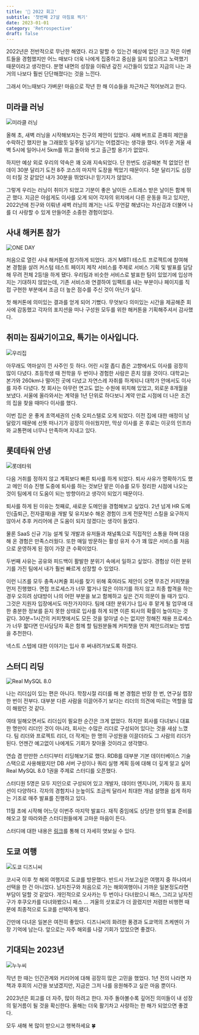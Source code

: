 ```yaml
---
title: '🚤 2022 회고'
subtitle: '첫번째 27살 마침표 찍기'
date: 2023-01-01
category: 'Retrospective'
draft: false
---
```


2022년은 전반적으로 무난한 해였다. 라고 말할 수 있는건 예상에 없던 크고 작은 이벤트들을 경험했지만 어느 때보다 더욱 나에게 집중하고 중심을 잃지 않으려고 노력했기 때문이라고 생각한다.
분명 내면의 성장을 이뤄낸 갚진 시간들이 있었고 지금의 나는 과거의 나보다 훨씬 단단해졌다는 것을 느낀다.

그래서 어느때보다 가벼운! 마음으로 작년 한 해 이슈들을 차근차근 적어보려고 한다.

## 미라클 러닝

![미라클 러닝](images/2022/06.png)

올해 초, 새벽 러닝을 시작해보자는 친구의 제안이 있었다.
새해 버프로 흔쾌히 제안을 수락하긴 했지만 늘 그래왔듯 일주일 넘기기는 어렵겠다는 생각을 했다.
어두운 겨울 새벽 5시에 일어나서 5km를 뛰고 돌아와 씻고 출근할 용기가 없었다.

하지만 예상 외로 우리의 약속은 꽤 오래 지속되었다.
단 한번도 성공해본 적 없었던 런데이 30분 달리기 도전 8주 코스의 마지막 도장을 찍었기 때문이다.
5분 달리기도 심장이 터질 것 같았던 내가 30분을 뛰었다니! 믿기지가 않았다.

그렇게 우리는 러닝이 취미가 되었고 기분이 좋은 날이든 스트레스 받은 날이든 함께 뛰곤 했다.
지금은 아쉽게도 이사를 오게 되어 각자의 위치에서 다른 운동을 하고 있지만, 2022년에 친구와 이뤄낸 새벽 러닝의 쾌거는 나도 무언갈 해냈다는 자신감과 더불어 나를 더 사랑할 수 있게 만들어준 소중한 경험이었다.

## 사내 해커톤 참가

![ONE DAY](images/2022/07.jpeg)

처음으로 열린 사내 해커톤에 참가하게 되었다.
과거 MBTI 테스트 프로젝트에 참여해 본 경험을 살려 커스텀 테스트 페이지 제작 서비스를 주제로 서비스 기획 및 발표를 담당해 무려 전체 2등!을 하게 됐다.
우리팀과 비슷한 서비스로 발표한 팀이 있었기에 입상까지는 기대하지 않았는데, 기존 서비스와 연결하여 임팩트를 내는 부분이나 페이지를 직접 구현한 부분에서 조금 더 높은 점수를 주신 것이 아닌가 싶다.

첫 해커톤에 의미있는 결과를 얻게 되어 기뻤다.
무엇보다 의미있는 시간을 제공해준 회사에 감동했고 각자의 포지션을 떠나 구성원 모두를 위한 해커톤을 기획해주셔서 감사했다.

## 취미는 짐싸기이고요, 특기는 이사입니다.

![우리집](images/2022/08.png)

아무래도 역마살이 낀 사주인 듯 하다.
어린 시절 좁디 좁은 고향에서도 이사를 굉장히 많이 다녔다. 초등학생 때 전학을 두 번이나 경험한 사람은 흔치 않을 것이다.
대학교는 본가와 260km나 떨어진 곳에 다녔고 자연스레 자취를 하게되니 대학가 안에서도 이사를 자주 다녔다.
첫 회사는 아무런 연고도 없는 수원에 위치해 있었고, 외로운 8개월을 보냈다.
서울에 올라와서는 계약을 1년 단위로 하다보니 계약 만료 시점에 더 나은 조건의 집을 찾을 때마다 이사를 했다.

이번 집은 운 좋게 초역세권의 신축 오피스텔로 오게 되었다.
이전 집에 대한 애정이 남달랐기 때문에 선뜻 떠나기가 굉장히 아쉬웠지만, 막상 이사를 온 후로는 이곳의 인프라와 교통편에 너무나 만족하며 지내고 있다.

## 롯데타워 안녕

![롯데타워](images/2022/09.png)

다음 거취를 정하지 않고 계획보다 빠른 퇴사를 하게 되었다.
퇴사 사유가 명확하기도 했고 메인 이슈 진행 도중에 퇴사를 하는 것보단 맡은 이슈를 모두 정리한 시점에 나오는 것이 팀에게 더 도움이 되는 방향이라고 생각이 되었기 때문이다.

퇴사를 하게 된 이유는 첫째로, 새로운 도메인을 경험해보고 싶었다.
2년 넘게 HR 도메인(출퇴근, 전자결재)을 개발 및 유지보수 해온 경험이 크게 전문적인 스킬을 요구하지 않아서 추후 커리어에 큰 도움이 되지 않겠다는 생각이 들었다.

물론 SaaS 신규 기능 설계 및 개발과 유저들과 채널톡으로 직접적인 소통을 하며 대응해 온 경험은 만족스러웠다.
또한 매일 방문하는 활성 유저 수가 꽤 많은 서비스를 처음으로 운영하게 된 점이 가장 큰 수확이었다.

두번째 사유는 공유와 피드백이 활발한 분위기 속에서 일하고 싶었다.
경험상 이런 분위기를 가진 팀에서 내가 훨씬 빠르게 성장할 수 있었다.

이런 니즈를 모두 충족시켜줄 회사를 찾기 위해 혹여라도 제안이 오면 무조건 커피챗을 먼저 진행했다.
면접 프로세스가 너무 짧거나 많은 이야기를 하지 않고 최종 합격을 하는 경우 오히려 상대방이 나의 어떤 부분을 보고 함께하고 싶은 건지 의문이 들 때가 있다.
그것은 지원자 입장에서도 마찬가지이다. 팀에 대한 분위기나 입사 후 맡게 될 업무에 대한 충분한 정보를 듣지 못한 상태로 입사를 하게 되면 이른 퇴사의 확률이 높아지는 것 같다.
30분~1시간의 커피챗에서도 모든 것을 알아낼 수는 없지만 정해진 채용 프로세스가 너무 짧다면 인사담당자 혹은 함께 할 팀원분들께 커피챗을 먼저 제안드려보는 방법을 추천한다.

넥스트 스텝에 대한 이야기는 입사 후 써내려가보도록 하겠다.

## 스터디 리딩

![Real MySQL 8.0](images/2022/10.png)

나는 리더십이 있는 편은 아니다.
학창시절 리더를 해 본 경험은 반장 한 번, 연구실 랩장 한 번이 전부다.
대부분 다른 사람을 이끌어주기 보다는 리더의 의견에 따르는 역할을 많이 해왔던 것 같다.

여태 일해오면서도 리더십이 필요한 순간은 크게 없었다.
하지만 회사를 다녀보니 대표 한 명만이 리더인 것이 아니라, 회사는 수많은 리더로 구성되어 있다는 것을 새삼 느꼈다.
팀 리더와 프로젝트 리더, 더 작게는 한 명의 구성원을 이끌더라도 그 사람의 리더가 된다.
언젠간 예고없이 나에게도 기회가 찾아올 것이라고 생각했다.

연습 겸 만만한 스터디부터 리딩해보기로 했다.
RDB를 대부분 기본 데이터베이스 기술 스택으로 사용해왔지만 DB 서버 구성이나 쿼리 실행 계획 등에 대해 더 깊게 알고 싶어 Real MySQL 8.0 1권을 주제로 스터디를 오픈했다.

스터디원 5명은 모두 지인으로 구성되어 있고 개발자, 데이터 엔지니어, 기획자 등 포지션이 다양하다.
각자의 경험치나 눈높이도 조금씩 달라서 최대한 개념 설명을 쉽게 하자는 기조로 매주 발표를 진행하고 있다.

11월 초에 시작해 어느덧 이번주 마지막 발표다.
재직 중임에도 상당한 양의 발표 준비를 해오고 잘 따라와준 스터디원들에게 고마운 마음이 든다.

스터디에 대한 내용은 [링크](https://www.notion.so/Real-MySQL-8-0-1-439d277a7b4e40a79ecc8637c2fac945)를 통해 더 자세히 엿보실 수 있다.

## 도쿄 여행

![도쿄 디즈니씨](images/2022/11.png)

코시국 이후 첫 해외 여행지로 도쿄를 방문했다.
반드시 가보고싶은 여행지 중 하나여서 선택을 한 건 아니었다.
남자친구와 처음으로 가는 해외여행이니 가까운 일본정도라면 부담이 덜할 것 같았다.
개인적으로 오사카는 두 번이나 다녀왔으니 패스, 그리고 남자친구가 후쿠오카를 다녀와봤으니 패스 ...
겨울의 삿포로가 더 끌렸지만 저렴한 비행편 때문에 최종적으로 도쿄를 선택하게 됐다.

간만에 다녀온 일본은 여전히 좋았다.
디즈니씨의 화려한 풍경과 도쿄역의 츠케멘이 가장 기억에 남는다.
앞으로는 자주 해외를 나갈 기회가 있었으면 좋겠다.

## 기대되는 2023년

![누누씨](images/2022/12.png)

작년 한 때는 인간관계와 커리어에 대해 굉장히 많은 고민을 했었다.
1년 전의 나라면 자책과 후회의 시간을 보냈겠지만, 지금은 그저 나를 응원해주고 싶은 마음 뿐이다.

2023년은 회고를 더 자주, 많이 하려고 한다.
자주 돌아볼수록 깊어진 의미들이 내 성장의 밑거름이 될 것을 확신한다.
올해는 더욱 활기차고 사랑하는 한 해가 되었으면 좋겠다.

모두 새해 복 많이 받으시고 행복하세요 🍀
